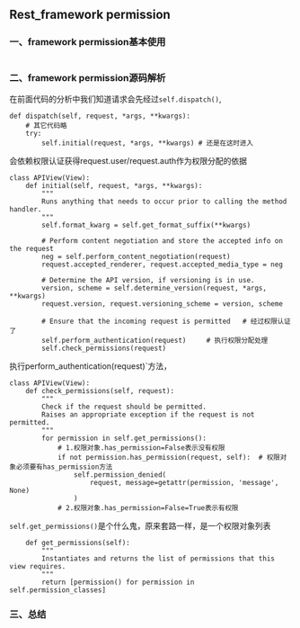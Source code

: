 ## Rest_framework permission


### 一、framework permission基本使用

```

```

### 二、framework permission源码解析


在前面代码的分析中我们知道请求会先经过`self.dispatch()`,
```
def dispatch(self, request, *args, **kwargs):
    # 其它代码略
    try:
        self.initial(request, *args, **kwargs) # 还是在这时进入
```

会依赖权限认证获得request.user/request.auth作为权限分配的依据
```
class APIView(View):
    def initial(self, request, *args, **kwargs):
        """
        Runs anything that needs to occur prior to calling the method handler.
        """
        self.format_kwarg = self.get_format_suffix(**kwargs)

        # Perform content negotiation and store the accepted info on the request
        neg = self.perform_content_negotiation(request)
        request.accepted_renderer, request.accepted_media_type = neg

        # Determine the API version, if versioning is in use.
        version, scheme = self.determine_version(request, *args, **kwargs)
        request.version, request.versioning_scheme = version, scheme

        # Ensure that the incoming request is permitted   # 经过权限认证了
        self.perform_authentication(request)     # 执行权限分配处理
        self.check_permissions(request)
```

执行perform_authentication(request)`方法，
```
class APIView(View):
    def check_permissions(self, request):
        """
        Check if the request should be permitted.
        Raises an appropriate exception if the request is not permitted.
        """
        for permission in self.get_permissions():
            # 1.权限对象.has_permission=False表示没有权限
            if not permission.has_permission(request, self):  # 权限对象必须要有has_permission方法
                self.permission_denied(
                    request, message=getattr(permission, 'message', None)
                )
            # 2.权限对象.has_permission=False=True表示有权限
```

`self.get_permissions()`是个什么鬼，原来套路一样，是一个权限对象列表
```
    def get_permissions(self):
        """
        Instantiates and returns the list of permissions that this view requires.
        """
        return [permission() for permission in self.permission_classes]
```

### 三、总结


